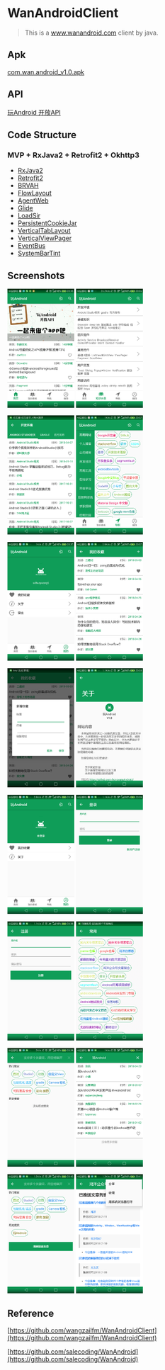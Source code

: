 # WanAndroidClient

> This is a www.wanandroid.com client by java.

## Apk

[com.wan.android_v1.0.apk](https://github.com/jhwsx/WanAndroidClient/blob/eee62ff8d65ca1486c5961b301d7e6c7753ca064/app/release/com.wan.android_v1.0.apk?raw=true)

## API

[玩Android 开放API](http://www.wanandroid.com/blog/show/2)

## Code Structure

### MVP + RxJava2 + Retrofit2 + Okhttp3

- [RxJava2](https://github.com/ReactiveX/RxJava)
- [Retrofit2](https://github.com/square/retrofit)
- [BRVAH](https://github.com/CymChad/BaseRecyclerViewAdapterHelper)
- [FlowLayout](https://github.com/hongyangAndroid/FlowLayout)
- [AgentWeb](https://github.com/Justson/AgentWeb)
- [Glide](https://github.com/bumptech/glide)
- [LoadSir](https://github.com/KingJA/LoadSir)
- [PersistentCookieJar](https://github.com/franmontiel/PersistentCookieJar)
- [VerticalTabLayout](https://github.com/qstumn/VerticalTabLayout)
- [VerticalViewPager](https://github.com/kaelaela/VerticalViewPager)
- [EventBus](https://github.com/greenrobot/EventBus)
- [SystemBarTint](https://github.com/jgilfelt/SystemBarTint)

## Screenshots

<img src="https://github.com/jhwsx/WanAndroidClient/blob/994b1e713ce21990c10c020a2db46e2c72f67521/screenshots/screenshort_01.png?raw=true" width="30%"/>	<img src="https://github.com/jhwsx/WanAndroidClient/blob/994b1e713ce21990c10c020a2db46e2c72f67521/screenshots/screenshort_02.png?raw=true" width="30%"/>

<img src="https://github.com/jhwsx/WanAndroidClient/blob/994b1e713ce21990c10c020a2db46e2c72f67521/screenshots/screenshort_03.png?raw=true" width="30%"/>	<img src="https://github.com/jhwsx/WanAndroidClient/blob/994b1e713ce21990c10c020a2db46e2c72f67521/screenshots/screenshort_04.png?raw=true" width="30%"/>

<img src="https://github.com/jhwsx/WanAndroidClient/blob/994b1e713ce21990c10c020a2db46e2c72f67521/screenshots/screenshort_05.png?raw=true" width="30%"/>	<img src="https://github.com/jhwsx/WanAndroidClient/blob/994b1e713ce21990c10c020a2db46e2c72f67521/screenshots/screenshort_06.png?raw=true" width="30%"/>

<img src="https://github.com/jhwsx/WanAndroidClient/blob/994b1e713ce21990c10c020a2db46e2c72f67521/screenshots/screenshort_07.png?raw=true" width="30%"/>	<img src="https://github.com/jhwsx/WanAndroidClient/blob/994b1e713ce21990c10c020a2db46e2c72f67521/screenshots/screenshort_08.png?raw=true" width="30%"/>

<img src="https://github.com/jhwsx/WanAndroidClient/blob/994b1e713ce21990c10c020a2db46e2c72f67521/screenshots/screenshort_09.png?raw=true" width="30%"/>	<img src="https://github.com/jhwsx/WanAndroidClient/blob/994b1e713ce21990c10c020a2db46e2c72f67521/screenshots/screenshort_10.png?raw=true" width="30%"/>

<img src="https://github.com/jhwsx/WanAndroidClient/blob/994b1e713ce21990c10c020a2db46e2c72f67521/screenshots/screenshort_11.png?raw=true" width="30%"/>	<img src="https://github.com/jhwsx/WanAndroidClient/blob/994b1e713ce21990c10c020a2db46e2c72f67521/screenshots/screenshort_12.png?raw=true" width="30%"/>

<img src="https://github.com/jhwsx/WanAndroidClient/blob/994b1e713ce21990c10c020a2db46e2c72f67521/screenshots/screenshort_13.png?raw=true" width="30%"/>	<img src="https://github.com/jhwsx/WanAndroidClient/blob/994b1e713ce21990c10c020a2db46e2c72f67521/screenshots/screenshort_14.png?raw=true" width="30%"/>

<img src="https://github.com/jhwsx/WanAndroidClient/blob/994b1e713ce21990c10c020a2db46e2c72f67521/screenshots/screenshort_15.png?raw=true" width="30%"/>	<img src="https://github.com/jhwsx/WanAndroidClient/blob/994b1e713ce21990c10c020a2db46e2c72f67521/screenshots/screenshort_16.png?raw=true" width="30%"/>
## Reference

[https://github.com/wangzailfm/WanAndroidClient](https://github.com/wangzailfm/WanAndroidClient)

[https://github.com/salecoding/WanAndroid](https://github.com/salecoding/WanAndroid)